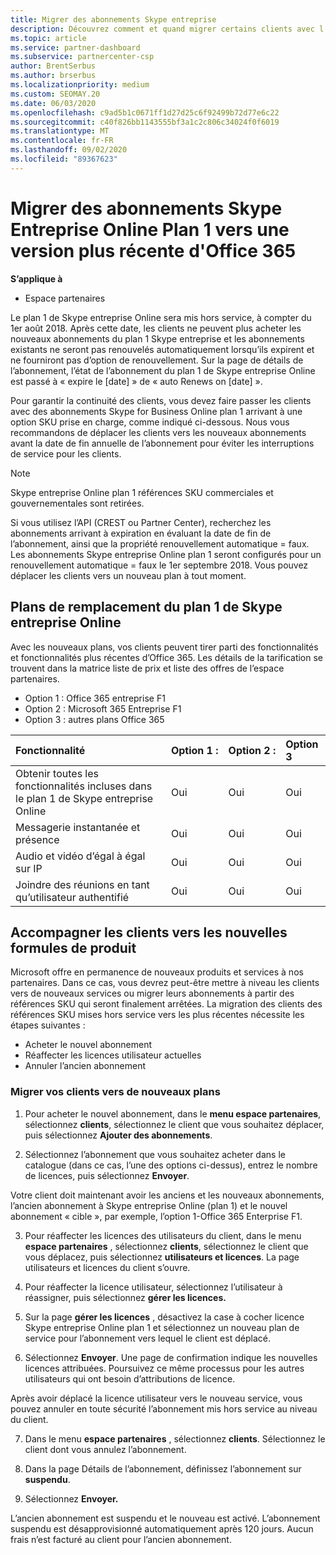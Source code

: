 ```yaml
---
title: Migrer des abonnements Skype entreprise
description: Découvrez comment et quand migrer certains clients avec l’expiration des abonnements Skype for Business Online plan 1 aux nouvelles versions d’Office 365.
ms.topic: article
ms.service: partner-dashboard
ms.subservice: partnercenter-csp
author: BrentSerbus
ms.author: brserbus
ms.localizationpriority: medium
ms.custom: SEOMAY.20
ms.date: 06/03/2020
ms.openlocfilehash: c9ad5b1c0671ff1d27d25c6f92499b72d77e6c22
ms.sourcegitcommit: c40f826bb1143555bf3a1c2c806c34024f0f6019
ms.translationtype: MT
ms.contentlocale: fr-FR
ms.lasthandoff: 09/02/2020
ms.locfileid: "89367623"
---
```

# <a name="migrate-skype-for-business-online-plan-1-subscriptions-to-newer-office-365-versions"></a>Migrer des abonnements Skype Entreprise Online Plan 1 vers une version plus récente d'Office 365

**S’applique à**

- Espace partenaires

Le plan 1 de Skype entreprise Online sera mis hors service, à compter du 1er août 2018. Après cette date, les clients ne peuvent plus acheter les nouveaux abonnements du plan 1 Skype entreprise et les abonnements existants ne seront pas renouvelés automatiquement lorsqu’ils expirent et ne fourniront pas d’option de renouvellement. Sur la page de détails de l’abonnement, l’état de l’abonnement du plan 1 de Skype entreprise Online est passé à « expire le [date] » de « auto Renews on [date] ».  

Pour garantir la continuité des clients, vous devez faire passer les clients avec des abonnements Skype for Business Online plan 1 arrivant à une option SKU prise en charge, comme indiqué ci-dessous. Nous vous recommandons de déplacer les clients vers les nouveaux abonnements avant la date de fin annuelle de l’abonnement pour éviter les interruptions de service pour les clients. 

>[!NOTE]
>Skype entreprise Online plan 1 références SKU commerciales et gouvernementales sont retirées.

Si vous utilisez l’API (CREST ou Partner Center), recherchez les abonnements arrivant à expiration en évaluant la date de fin de l’abonnement, ainsi que la propriété renouvellement automatique = faux. Les abonnements Skype entreprise Online plan 1 seront configurés pour un renouvellement automatique = faux le 1er septembre 2018. Vous pouvez déplacer les clients vers un nouveau plan à tout moment. 

## <a name="skype-for-business-online-plan-1-replacement-plans"></a>Plans de remplacement du plan 1 de Skype entreprise Online

Avec les nouveaux plans, vos clients peuvent tirer parti des fonctionnalités et fonctionnalités plus récentes d’Office 365. Les détails de la tarification se trouvent dans la matrice liste de prix et liste des offres de l’espace partenaires. 

- Option 1 : Office 365 entreprise F1
- Option 2 : Microsoft 365 Entreprise F1
- Option 3 : autres plans Office 365

|**Fonctionnalité**    |**Option 1 :**   |**Option 2 :**   |**Option 3**   |
|:-----------------|:-----------------|:-------------|:------------|
|Obtenir toutes les fonctionnalités incluses dans le plan 1 de Skype entreprise Online|Oui   |Oui   |Oui   |
|Messagerie instantanée et présence |Oui   |Oui   |Oui   |
|Audio et vidéo d’égal à égal sur IP|Oui   |Oui   |Oui   
|Joindre des réunions en tant qu’utilisateur authentifié| Oui   |Oui   |Oui   |

## <a name="transition-customers-to-new-product-plans"></a>Accompagner les clients vers les nouvelles formules de produit

Microsoft offre en permanence de nouveaux produits et services à nos partenaires. Dans ce cas, vous devrez peut-être mettre à niveau les clients vers de nouveaux services ou migrer leurs abonnements à partir des références SKU qui seront finalement arrêtées. La migration des clients des références SKU mises hors service vers les plus récentes nécessite les étapes suivantes :

- Acheter le nouvel abonnement
- Réaffecter les licences utilisateur actuelles
- Annuler l’ancien abonnement

### <a name="migrate-your-customers-to-new-plans"></a>Migrer vos clients vers de nouveaux plans

1. Pour acheter le nouvel abonnement, dans le **menu espace partenaires**, sélectionnez **clients**, sélectionnez le client que vous souhaitez déplacer, puis sélectionnez **Ajouter des abonnements**.

2. Sélectionnez l’abonnement que vous souhaitez acheter dans le catalogue (dans ce cas, l’une des options ci-dessus), entrez le nombre de licences, puis sélectionnez **Envoyer**. 

Votre client doit maintenant avoir les anciens et les nouveaux abonnements, l’ancien abonnement à Skype entreprise Online (plan 1) et le nouvel abonnement « cible », par exemple, l’option 1-Office 365 Enterprise F1.

3. Pour réaffecter les licences des utilisateurs du client, dans le menu **espace partenaires** , sélectionnez **clients**, sélectionnez le client que vous déplacez, puis sélectionnez **utilisateurs et licences**. La page utilisateurs et licences du client s’ouvre.

4. Pour réaffecter la licence utilisateur, sélectionnez l’utilisateur à réassigner, puis sélectionnez **gérer les licences.**

5. Sur la page **gérer les licences** , désactivez la case à cocher licence Skype entreprise Online plan 1 et sélectionnez un nouveau plan de service pour l’abonnement vers lequel le client est déplacé.

6. Sélectionnez **Envoyer**. Une page de confirmation indique les nouvelles licences attribuées. Poursuivez ce même processus pour les autres utilisateurs qui ont besoin d’attributions de licence.

Après avoir déplacé la licence utilisateur vers le nouveau service, vous pouvez annuler en toute sécurité l’abonnement mis hors service au niveau du client.

7. Dans le menu **espace partenaires** , sélectionnez **clients**. Sélectionnez le client dont vous annulez l’abonnement.

8. Dans la page Détails de l’abonnement, définissez l’abonnement sur **suspendu**.

9. Sélectionnez **Envoyer.**

L’ancien abonnement est suspendu et le nouveau est activé. L’abonnement suspendu est désapprovisionné automatiquement après 120 jours. Aucun frais n’est facturé au client pour l’ancien abonnement.

